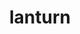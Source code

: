 ---
id: 171
title: lanturn
types: [water,electric]
image: https://raw.githubusercontent.com/PokeAPI/sprites/master/sprites/pokemon/171.png
---